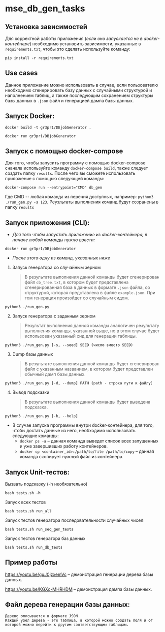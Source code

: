 # mse_db_gen_tasks

## Установка зависимостей

Для корректной работы приложения (_если оно запускается не в docker-контейнере_) необходимо установить зависимости, указанные в `requirements.txt`, чтобы это сделать 
используйте команду:

```commandline
pip install -r requirements.txt
```

## Use cases
Данное приложение можно использовать в случае, если пользователю необходимо сгенерировать базу данных с случайными структурой и наполнением таблиц, а также последующим сохранением структуры базы данных в `.json` файл и генерацией дампа базы данных.
## Запуск Docker:
```
docker build -t gr3pr1/DBjobGenerator .
```
```
docker run gr3pr1/DBjobGenerator
```

## Запуск с помощью docker-compose
Для того, чтобы запусить программу с помощью docker-compose сначала используйте команду `docker-compose build`, также следует создать папку `results`. После чего вы сможете использовать приложение с помощью следующей команды:
```commandline
docker-compose run --entrypoint="CMD" db_gen
```
Где CMD -- любая команда из перечня доступных, например: `python3 ./run_gen.py -s 123`. Реузльтаты выполнения команд будут созранены в папку `results`
## Запуск приложения (CLI):
* _Для того чтобы запустить приложение из docker-контейнера, в начале любой команды нужно ввести:_
```
docker run gr3pr1/DBjobGenerator
```
* _После этого одну из команд, указанных ниже_

1. Запуск генератора со случайным зерном 
   >В результате выполнения данной команды будет сгенерирован файл `db_tree.txt`, в котором будет представлена сгенерированная база в данных в формате `.json` файла, со структурой, которая представлена в файле `example.json`. При том генерация произойдет со случайным сидом.

```commandline
python3 ./run_gen.py
```
2. Запуск генератора с заданным зерном
   >Результат выполнения данной команды аналогичен результату выполнения команды, указанной выше, но в этом случае будет использован указанный сид для генерации таблицы.
```commandline
python3 ./run_gen.py [-s, --seed] SEED (число вместо SEED) 
```
3. Dump базы данных
    >В результате выполнения данной команды будет сгенерирован файл с указанным названием, в котором будет представлен обычный дамп базы данных.
```commandline
python3 ./run_gen.py [-d, --dump] PATH (path - строка пути к файлу)
```
4. Вывод подсказки
   >В результате выполнения данной команды будет выведена подсказка.
```commandline
python3 ./run_gen.py [-h, --help]
```
* В случае запуска программы внутри docker-контейнера, для того, чтобы достать данные из него, необходимо использовать следующие команды:
  * `docker ps -a` &ndash; данная команда выведет список всех запущенных и уже завершивших работу контейнеров.
  * `docker cp <container_id>:/path/to/file /path/to/copy` &ndash; данная команда скопирует нужный файл из контейнера.

## Запуск Unit-тестов:
Вызвать подсказку (-h необязательно)
```commandline
bash tests.sh -h
```
Запуск всех тестов 
```commandline
bash tests.sh run_all
```
Запуск тестов генератора последовательности случайных чисел
```commandline
bash tests.sh run_seq_gen_tests
```
Запуск тестов генератора баз данных
```commandline
bash tests.sh run_db_tests
```

## Пример работы
https://youtu.be/guJ0jzxemVc &ndash; демонстрация генерации дерева базы данных.

https://youtu.be/KGXc-MHRHDM &ndash; демонстрация дампа базы данных.

## Файл дерева генерации базы данных:
```
Дерево описывается в формате JSON.
Каждый узел дерева - это таблица, в которой можно создать поля и от которой можно перейти к другим соответствующим таблицам.
```
